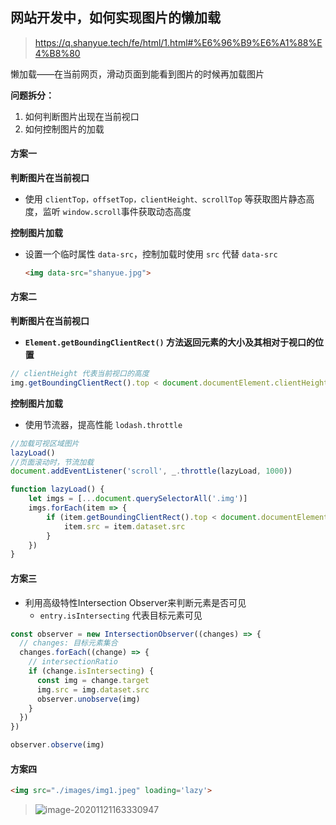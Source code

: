 ## 网站开发中，如何实现图片的懒加载

> https://q.shanyue.tech/fe/html/1.html#%E6%96%B9%E6%A1%88%E4%B8%80

懒加载——在当前网页，滑动页面到能看到图片的时候再加载图片

**问题拆分：**

1. 如何判断图片出现在当前视口
2. 如何控制图片的加载

#### 方案一

**判断图片在当前视口**

- 使用 `clientTop，offsetTop，clientHeight、scrollTop` 等获取图片静态高度，监听 `window.scroll`事件获取动态高度

**控制图片加载**

- 设置一个临时属性 `data-src`，控制加载时使用 `src` 代替 `data-src`

  ```html
  <img data-src="shanyue.jpg">
  ```

#### 方案二

**判断图片在当前视口**

-  **`Element.getBoundingClientRect()` 方法返回元素的大小及其相对于视口的位置**

  ```js
  // clientHeight 代表当前视口的高度
  img.getBoundingClientRect().top < document.documentElement.clientHeight
  ```

**控制图片加载**

- 使用节流器，提高性能  `lodash.throttle`

```js
//加载可视区域图片
lazyLoad()
//页面滚动时，节流加载
document.addEventListener('scroll', _.throttle(lazyLoad, 1000))

function lazyLoad() {
    let imgs = [...document.querySelectorAll('.img')]
    imgs.forEach(item => {
        if (item.getBoundingClientRect().top < document.documentElement.clientHeight) {
            item.src = item.dataset.src
        }
    })
}
```

#### 方案三

- 利用高级特性Intersection Observer来判断元素是否可见
  - `entry.isIntersecting` 代表目标元素可见

```js
const observer = new IntersectionObserver((changes) => {
  // changes: 目标元素集合
  changes.forEach((change) => {
    // intersectionRatio
    if (change.isIntersecting) {
      const img = change.target
      img.src = img.dataset.src
      observer.unobserve(img)
    }
  })
})

observer.observe(img)
```

#### 方案四

```html
<img src="./images/img1.jpeg" loading='lazy'>
```



> ![image-20201121163330947](C:\Users\Administrator\Desktop\zengBin\面试题\html\HTML.assets\image-20201121163330947.png)





